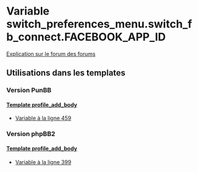 # Variable switch_preferences_menu.switch_fb_connect.FACEBOOK_APP_ID
[Explication sur le forum des forums](http://forum.forumactif.com/t294113-listing-des-variables#switch_preferences_menu.switch_fb_connect.FACEBOOK_APP_ID)

## Utilisations dans les templates

### Version PunBB

#### [Template profile_add_body](punbb/profile_add_body.md)
* [Variable à la ligne 459](../punbb/profile_add_body.tpl#L459)

### Version phpBB2

#### [Template profile_add_body](subsilver/profile_add_body.md)
* [Variable à la ligne 399](../subsilver/profile_add_body.tpl#L399)